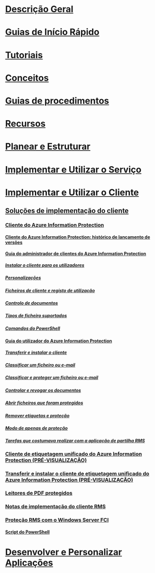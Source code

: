 # [Descrição Geral](/azure/information-protection/what-is-information-protection)
# [Guias de Início Rápido](/azure/information-protection/quickstart-viewpolicy)
# [Tutoriais](/azure/information-protection/infoprotect-quick-start-tutorial)
# [Conceitos](/azure/information-protection/overview-policy)
# [Guias de procedimentos](/azure/information-protection/how-to-guides)
# [Recursos](/azure/information-protection/faqs)
# [Planear e Estruturar](/azure/information-protection/deployment-roadmap)
# [Implementar e Utilizar o Serviço](/azure/information-protection/activate-service)
# [Implementar e Utilizar o Cliente](use-client.md)
## [Soluções de implementação do cliente](use-client.md)
### [Cliente do Azure Information Protection](aip-client.md)
#### [Cliente do Azure Information Protection: histórico de lançamento de versões](client-version-release-history.md)
#### [Guia do administrador de clientes do Azure Information Protection](client-admin-guide.md)
##### [Instalar o cliente para os utilizadores](client-admin-guide-install.md)
##### [Personalizações](client-admin-guide-customizations.md)
##### [Ficheiros de cliente e registo de utilização](client-admin-guide-files-and-logging.md)
##### [Controlo de documentos](client-admin-guide-document-tracking.md)
##### [Tipos de ficheiro suportados](client-admin-guide-file-types.md)
##### [Comandos do PowerShell](client-admin-guide-powershell.md)
#### [Guia do utilizador do Azure Information Protection](client-user-guide.md)
##### [Transferir e instalar o cliente](install-client-app.md)
##### [Classificar um ficheiro ou e-mail](client-classify.md)
##### [Classificar e proteger um ficheiro ou e-mail](client-classify-protect.md)
##### [Controlar e revogar os documentos](client-track-revoke.md)
##### [Abrir ficheiros que foram protegidos](client-view-use-files.md)
##### [Remover etiquetas e proteção](client-remove-label-protection.md)
##### [Modo de apenas de proteção](client-protection-only-mode.md)
##### [Tarefas que costumava realizar com a aplicação de partilha RMS](upgrade-client-app.md)
### [Cliente de etiquetagem unificado do Azure Information Protection (PRÉ-VISUALIZAÇÃO)](unifiedlabelingclient-version-release-history.md)
### [Transferir e instalar o cliente de etiquetagem unificado do Azure Information Protection (PRÉ-VISUALIZAÇÃO)](install-unifiedlabelingclient-app.md)
### [Leitores de PDF protegidos](protected-pdf-readers.md)
### [Notas de implementação do cliente RMS](client-deployment-notes.md)
### [Proteção RMS com o Windows Server FCI](configure-fci.md)
#### [Script do PowerShell](fci-script.md)
# [Desenvolver e Personalizar Aplicações](/azure/information-protection/develop/developers-guide)
